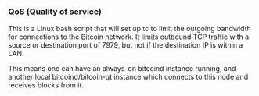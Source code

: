 ### QoS (Quality of service) ###

This is a Linux bash script that will set up tc to limit the outgoing bandwidth for connections to the Bitcoin network. It limits outbound TCP traffic with a source or destination port of 7979, but not if the destination IP is within a LAN.

This means one can have an always-on bitcoind instance running, and another local bitcoind/bitcoin-qt instance which connects to this node and receives blocks from it.
